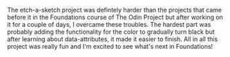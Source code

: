 The etch-a-sketch project was defintely harder than the projects that came before it in the Foundations course of The Odin Project but after working on it for a couple of days, I overcame these troubles. The hardest part was probably adding the functionality for the color to gradually turn black but after learning about data-attributes, it made it easier to finish. All in all this project was really fun and I'm excited to see what's next in Foundations!
